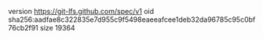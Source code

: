 version https://git-lfs.github.com/spec/v1
oid sha256:aadfae8c322835e7d955c9f5498eaeeafcee1deb32da96785c95c0bf76cb2f91
size 19364
